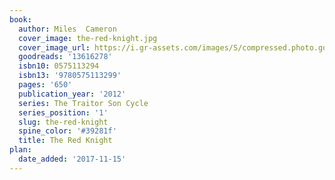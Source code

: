 ```yaml
---
book:
  author: Miles  Cameron
  cover_image: the-red-knight.jpg
  cover_image_url: https://i.gr-assets.com/images/S/compressed.photo.goodreads.com/books/1348037761l/13616278._SX98_.jpg
  goodreads: '13616278'
  isbn10: 0575113294
  isbn13: '9780575113299'
  pages: '650'
  publication_year: '2012'
  series: The Traitor Son Cycle
  series_position: '1'
  slug: the-red-knight
  spine_color: '#39281f'
  title: The Red Knight
plan:
  date_added: '2017-11-15'
---
```

